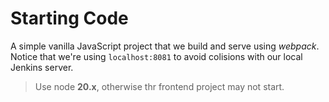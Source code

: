# Starting Code

A simple vanilla JavaScript project that we build and serve using _webpack_. Notice that we're using `localhost:8081` to avoid colisions with our local Jenkins server.

> Use node **20.x**, otherwise thr frontend project may not start.

